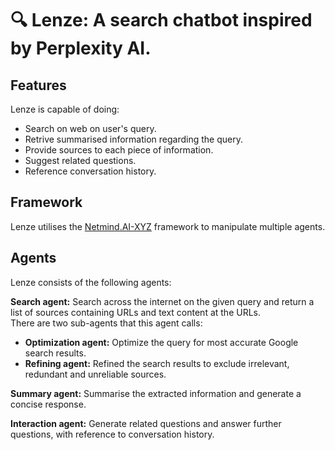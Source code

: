 # 🔍 **Lenze:** A search chatbot inspired by Perplexity AI.

## Features
Lenze is capable of doing:
- Search on web on user's query.
- Retrive summarised information regarding the query.
- Provide sources to each piece of information.
- Suggest related questions.
- Reference conversation history.

## Framework
Lenze utilises the [Netmind.AI-XYZ](https://github.com/protagolabs/Netmind-AI-XYZ) framework to manipulate multiple agents.

## Agents
Lenze consists of the following agents:

**Search agent:** Search across the internet on the given query and return a list of sources containing URLs and text content at the URLs.
<br>There are two sub-agents that this agent calls:
- **Optimization agent:** Optimize the query for most accurate Google search results.
- **Refining agent:** Refined the search results to exclude irrelevant, redundant and unreliable sources.

**Summary agent:** Summarise the extracted information and generate a concise response.

**Interaction agent:** Generate related questions and answer further questions, with reference to conversation history.
